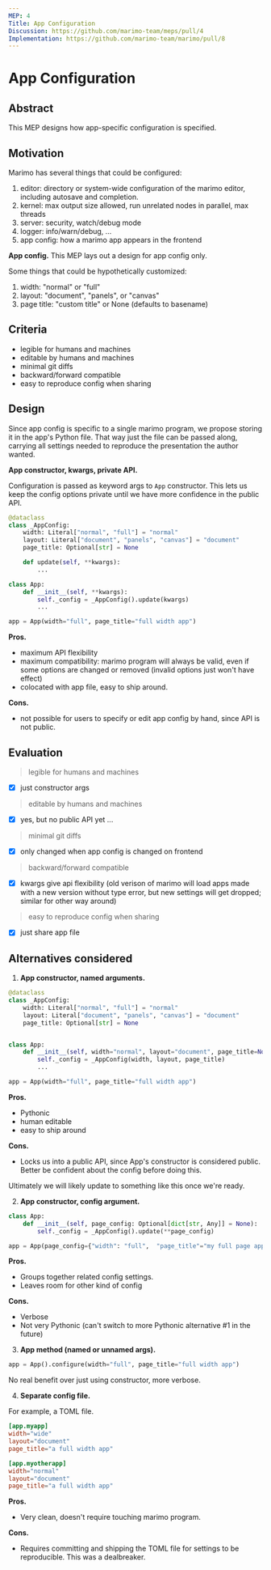 ```yaml
---
MEP: 4
Title: App Configuration
Discussion: https://github.com/marimo-team/meps/pull/4
Implementation: https://github.com/marimo-team/marimo/pull/8
---
```


# App Configuration

## Abstract

This MEP designs how app-specific configuration is specified.

## Motivation

Marimo has several things that could be configured:

1. editor: directory or system-wide configuration of the marimo
   editor, including autosave and completion.
2. kernel: max output size allowed, run unrelated nodes in parallel, max threads
3. server: security, watch/debug mode
4. logger: info/warn/debug, ...
5. app config: how a marimo app appears in the frontend

**App config.**
This MEP lays out a design for app config only.

Some things that could be hypothetically customized:

1. width: "normal" or "full"
2. layout: "document", "panels", or "canvas"
3. page title: "custom title" or None (defaults to basename)



## Criteria

- legible for humans and machines
- editable by humans and machines
- minimal git diffs
- backward/forward compatible
- easy to reproduce config when sharing

## Design

Since app config is specific to a single marimo program, we propose storing it
in the app's Python file. That way just the file can be passed along, carrying
all settings needed to reproduce the presentation the author wanted.

**App constructor, kwargs, private API.**

Configuration is passed as keyword args to `App` constructor. This lets us keep
the config options private until we have more confidence in the public API.

```python
@dataclass
class _AppConfig:
    width: Literal["normal", "full"] = "normal"
    layout: Literal["document", "panels", "canvas"] = "document"
    page_title: Optional[str] = None

    def update(self, **kwargs):
        ...

class App:
    def __init__(self, **kwargs):
        self._config = _AppConfig().update(kwargs)
        ...

app = App(width="full", page_title="full width app")
```



**Pros.**
- maximum API flexibility
- maximum compatibility: marimo program will always be valid, even if
  some options are changed or removed (invalid options just won't have effect)
- colocated with app file, easy to ship around.

**Cons.**
- not possible for users to specify or edit app config by hand, since API
  is not public.


## Evaluation

> legible for humans and machines
 
- [x] just constructor args

> editable by humans and machines

- [x] yes, but no public API yet ...

> minimal git diffs

- [x] only changed when app config is changed on frontend

> backward/forward compatible

- [x] kwargs give api flexibility (old verison of marimo will load apps made with a new version without type
  error, but new settings will get dropped; similar for other way around)

> easy to reproduce config when sharing

- [x] just share app file

## Alternatives considered
1. **App constructor, named arguments.**

```python
@dataclass
class _AppConfig:
    width: Literal["normal", "full"] = "normal"
    layout: Literal["document", "panels", "canvas"] = "document"
    page_title: Optional[str] = None


class App:
    def __init__(self, width="normal", layout="document", page_title=None):
        self._config = _AppConfig(width, layout, page_title)
        ...

app = App(width="full", page_title="full width app")
```

**Pros.**
- Pythonic
- human editable
- easy to ship around

**Cons.**
- Locks us into a public API, since App's constructor is considered public.
  Better be confident about the config before doing this.

Ultimately we will likely update to something like this once we're ready.

2. **App constructor, config argument.**

```python
class App:
    def __init__(self, page_config: Optional[dict[str, Any]] = None):
        self._config = _AppConfig().update(**page_config)

app = App(page_config={"width": "full",  "page_title"="my full page app"})
``` 

**Pros.**
- Groups together related config settings.
- Leaves room for other kind of config

**Cons.**
- Verbose
- Not very Pythonic (can't switch to more Pythonic alternative #1 in the future)

3. **App method (named or unnamed args).**

```python
app = App().configure(width="full", page_title="full width app")
```

No real benefit over just using constructor, more verbose.

4. **Separate config file.**


For example, a TOML file.

```toml
[app.myapp]
width="wide"
layout="document"
page_title="a full width app"

[app.myotherapp]
width="normal"
layout="document"
page_title="a full width app"
```

**Pros.**
- Very clean, doesn't require touching marimo program.

**Cons.**
- Requires committing and shipping the TOML file for settings to be reproducible.
  This was a dealbreaker.
